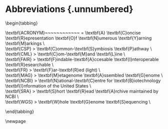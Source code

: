 # Abbreviations {.unnumbered}

\begin{tabbing}

\textbf{ACRONYM}~~~~~~~~~~~~ \= \textbf{A} \textbf{C}oncise \textbf{R}epresentation \textbf{O}f \textbf{N}umerous \textbf{Y}arning \textbf{M}arkings \\  
\textbf{CSP}  \>  \textbf{C}ommon-\textbf{S}ymbiosis \textbf{P}athway \\  
\textbf{CML}  \>  \textbf{C}om-\textbf{M}and \textbf{L}ine \\  
\textbf{FAIR} \>  \textbf{F}indable-\textbf{A}ccesable \textbf{I}nteroperable \textbf{R}esearchable \\  
\textbf{FR}   \>  \textbf{F}ar-\textbf{R}ed (light) \\  
\textbf{MAG}  \>  \textbf{M}etagenome \textbf{A}ssembled \textbf{G}enome \\  
\textbf{NCBI} \>  \textbf{N}ational-\textbf{C}entre for \textbf{B}iotechnology \textbf{I}nformation of the United States \\  
\textbf{SRA}  \>  \textbf{S}hort \textbf{R}ead \textbf{A}rchive maintained by NCBI \\  
\textbf{WGS}  \>  \textbf{W}hole \textbf{G}enome \textbf{S}equencing \\  

\end{tabbing}

\newpage
